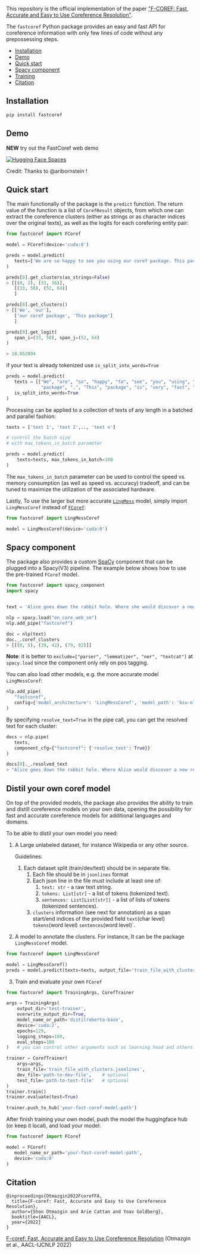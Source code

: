 This repository is the official implementation of the paper ["F-COREF: Fast, Accurate and Easy to Use Coreference Resolution"](https://arxiv.org/abs/2209.04280).

The `fastcoref` Python package provides an easy and fast API for coreference information with only few lines of code without any prepossessing steps.

- [Installation](#Installation)
- [Demo](#demo)
- [Quick start](#quick-start)
- [Spacy component](#spacy-component)
- [Training](#distil-your-own-coref-model)
- [Citation](#citation)

## Installation

```python
pip install fastcoref
```

## Demo

**NEW** try out the FastCoref web demo

[![Hugging Face Spaces](https://img.shields.io/badge/%F0%9F%A4%97%20Hugging%20Face-Spaces-blue)](https://huggingface.co/spaces/pythiccoder/FastCoref)

Credit: Thanks to @aribornstein !

## Quick start

The main functionally of the package is the `predict` function.
The return value of the function is a list of `CorefResult` objects, from which one can extract the coreference clusters (either as strings or as character indices over the original texts), as well as the logits for each corefering entity pair:

```python
from fastcoref import FCoref

model = FCoref(device='cuda:0')

preds = model.predict(
   texts=['We are so happy to see you using our coref package. This package is very fast!']
)

preds[0].get_clusters(as_strings=False)
> [[(0, 2), (33, 36)],
   [(33, 50), (52, 64)]
   ]

preds[0].get_clusters()
> [['We', 'our'],
   ['our coref package', 'This package']
   ]

preds[0].get_logit(
   span_i=(33, 50), span_j=(52, 64)
)

> 18.852894
```

if your text is already tokenized use `is_split_into_words=True`
```python
preds = model.predict(
   texts = [["We", "are", "so", "happy", "to", "see", "you", "using", "our", "coref", 
             "package", ".", "This", "package", "is", "very", "fast", "!"]],
   is_split_into_words=True
)
```

Processing can be applied to a collection of texts of any length in a batched and parallel fashion:

```python
texts = ['text 1', 'text 2',.., 'text n']

# control the batch size 
# with max_tokens_in_batch parameter

preds = model.predict(
    texts=texts, max_tokens_in_batch=100
)
```

The `max_tokens_in_batch` parameter can be used to control the speed vs. memory consumption (as well as speed vs. accuracy) tradeoff, and can be tuned to maximize the utilization of the associated hardware.

Lastly,
To use the larger but more accurate [`LingMess`](https://huggingface.co/biu-nlp/lingmess-coref) model, simply import `LingMessCoref` instead of [`FCoref`](https://huggingface.co/biu-nlp/f-coref):

```python
from fastcoref import LingMessCoref

model = LingMessCoref(device='cuda:0')
```
## Spacy component

The package also provides a custom [SpaCy](https://spacy.io/) component that can be plugged into a Spacy(V3) pipeline. 
The example below shows how to use the pre-trained `FCoref` model.

```python
from fastcoref import spacy_component
import spacy


text = 'Alice goes down the rabbit hole. Where she would discover a new reality beyond her expectations.'

nlp = spacy.load("en_core_web_sm")
nlp.add_pipe("fastcoref")

doc = nlp(text)
doc._.coref_clusters
> [[(0, 5), (39, 42), (79, 82)]]
```

**Note**: it is better to `exclude=["parser", "lemmatizer", "ner", "textcat"]` at `spacy.load` since the component only rely on pos tagging.


You can also load other models, e.g. the more accurate model `LingMessCoref`:

```python
nlp.add_pipe(
   "fastcoref", 
   config={'model_architecture': 'LingMessCoref', 'model_path': 'biu-nlp/lingmess-coref', 'device': 'cpu'}
)
```

By specifying `resolve_text=True` in the pipe call, you can get the resolved text for each cluster:

```python
docs = nlp.pipe(
   texts, 
   component_cfg={"fastcoref": {'resolve_text': True}}
)

docs[0]._.resolved_text
> "Alice goes down the rabbit hole. Where Alice would discover a new reality beyond Alice's expectations."
```

## Distil your own coref model
On top of the provided models, the package also provides the ability to train and distill coreference models on your own data, opening the possibility for fast and accurate coreference models for additional languages and domains.

To be able to distil your own model you need:
1. A Large unlabeled dataset, for instance Wikipedia or any other source.

   Guidelines:
   1. Each dataset split (train/dev/test) should be in separate file.
      1. Each file should be in `jsonlines` format
      2. Each json line in the file must include at least one of:
         1. `text: str` - a raw text string.
         2. `tokens: List[str]` - a list of tokens (tokenized text).
         3. `sentences: List[List[str]]` - a list of lists of tokens (tokenized sentences).
      3. `clusters` information (see next for annotation) as a span start/end indices of the provided field `text`(char level) `tokens`(word level) `sentences`(word level)`.


2. A model to annotate the clusters. For instance, It can be the package `LingMessCoref` model.
```python
from fastcoref import LingMessCoref

model = LingMessCoref()
preds = model.predict(texts=texts, output_file='train_file_with_clusters.jsonlines')

```

3. Train and evaluate your own `FCoref`
```python
from fastcoref import TrainingArgs, CorefTrainer

args = TrainingArgs(
    output_dir='test-trainer',
    overwrite_output_dir=True,
    model_name_or_path='distilroberta-base',
    device='cuda:2',
    epochs=129,
    logging_steps=100,
    eval_steps=100
)   # you can control other arguments such as learning head and others.

trainer = CorefTrainer(
    args=args,
    train_file='train_file_with_clusters.jsonlines', 
    dev_file='path-to-dev-file',    # optional
    test_file='path-to-test-file'   # optional
)
trainer.train()
trainer.evaluate(test=True)

trainer.push_to_hub('your-fast-coref-model-path')

```

After finish training your own model, push the model the huggingface hub (or keep it local), and load your model:
```python
from fastcoref import FCoref

model = FCoref(
   model_name_or_path='your-fast-coref-model-path',
   device='cuda:0'
)
```


## Citation

```
@inproceedings{Otmazgin2022FcorefFA,
  title={F-coref: Fast, Accurate and Easy to Use Coreference Resolution},
  author={Shon Otmazgin and Arie Cattan and Yoav Goldberg},
  booktitle={AACL},
  year={2022}
}
```

[F-coref: Fast, Accurate and Easy to Use Coreference Resolution](https://aclanthology.org/2022.aacl-demo.6) (Otmazgin et al., AACL-IJCNLP 2022)